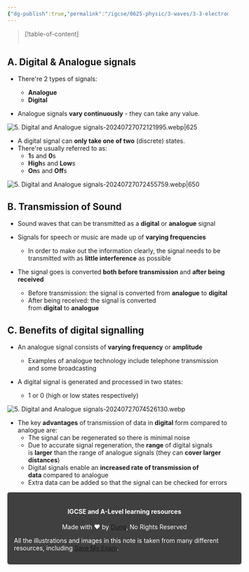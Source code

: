 ```yaml
---
{"dg-publish":true,"permalink":"/igcse/0625-physic/3-waves/3-3-electromagnetic-spectrum/5-digital-and-analogue-signals/","tags":["IGCSE","0625-Physics"],"noteIcon":""}
---
```


> [!table-of-content]
> ```table-of-contents
> ```

## A. Digital & Analogue signals
- There're 2 types of signals:
	- **Analogue**
	- **Digital**

- Analogue signals **vary continuously** - they can take any value.

![5. Digital and Analogue signals-20240727072121995.webp|625](/img/user/IGCSE/0625%20-%20Physic/3.%20Waves/3.3.%20Electromagnetic%20spectrum/Resources/5.%20Digital%20and%20Analogue%20signals-20240727072121995.webp)

- A digital signal can **only take one of two** (discrete) states.
- There're usually referred to as:
	- **1**s and **0**s
	- **High**s and **Low**s
	- **On**s and **Off**s

![5. Digital and Analogue signals-20240727072455759.webp|650](/img/user/IGCSE/0625%20-%20Physic/3.%20Waves/3.3.%20Electromagnetic%20spectrum/Resources/5.%20Digital%20and%20Analogue%20signals-20240727072455759.webp)

## B. Transmission of Sound
- Sound waves that can be transmitted as a **digital** or **analogue** signal
- Signals for speech or music are made up of **varying frequencies**
    - In order to make out the information clearly, the signal needs to be transmitted with as **little interference** as possible

- The signal goes is converted **both before transmission** and **after being received**
    - Before transmission: the signal is converted from **analogue** to **digital**
    - After being received: the signal is converted from **digital** to **analogue**

## C. Benefits of digital signalling
- An analogue signal consists of **varying frequency** or **amplitude**
    - Examples of analogue technology include telephone transmission and some broadcasting

- A digital signal is generated and processed in two states:
    - 1 or 0 (high or low states respectively)

![5. Digital and Analogue signals-20240727074526130.webp](/img/user/IGCSE/0625%20-%20Physic/3.%20Waves/3.3.%20Electromagnetic%20spectrum/Resources/5.%20Digital%20and%20Analogue%20signals-20240727074526130.webp)

- The key **advantages** of transmission of data in **digital** form compared to analogue are:
    - The signal can be regenerated so there is minimal noise
    - Due to accurate signal regeneration, the **range** of digital signals is **larger** than the range of analogue signals (they can **cover larger distances**)
    - Digital signals enable an **increased rate of transmission of data** compared to analogue
    - Extra data can be added so that the signal can be checked for errors


<div class="transclusion internal-embed is-loaded"><div class="markdown-embed">





<div style="background-color: #404040; padding:15px; border-radius: 5px; color: #fff; width: 100%">
<h4 style="text-align: center">IGCSE and A-Level learning resources</h4>
<p style="text-align: center">Made with ♥ by <a href="https://www.facebook.com/luong.tuandung.3/" target="_blank">Dung</a>, No Rights Reserved</p>
<p>All the illustrations and images in this note is taken from many different resources, including <a href="https://www.savemyexams.com/" target="_blank">Save My Exam</a>.</p>
</div>


</div></div>
